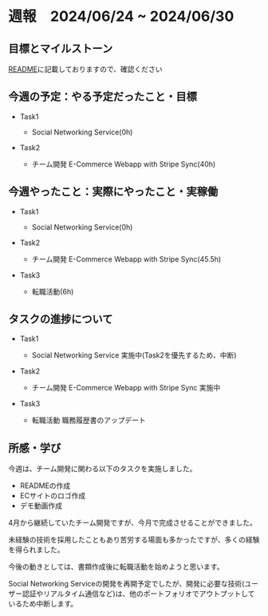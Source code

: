 # 週報　2024/06/24 ~ 2024/06/30

## 目標とマイルストーン
[README](https://github.com/Aki158/weekly-report/blob/main/README.md)に記載しておりますので、確認ください

## 今週の予定：やる予定だったこと・目標
- Task1
    - Social Networking Service(0h)

- Task2
    - チーム開発 E-Commerce Webapp with Stripe Sync(40h)

## 今週やったこと：実際にやったこと・実稼働

- Task1
    - Social Networking Service(0h)

- Task2
    - チーム開発 E-Commerce Webapp with Stripe Sync(45.5h)

- Task3
    - 転職活動(6h)

## タスクの進捗について

- Task1
    - Social Networking Service
        実施中(Task2を優先するため、中断)

- Task2
    - チーム開発 E-Commerce Webapp with Stripe Sync
        実施中

- Task3
    - 転職活動
        職務履歴書のアップデート

## 所感・学び

今週は、チーム開発に関わる以下のタスクを実施しました。

- READMEの作成
- ECサイトのロゴ作成
- デモ動画作成

4月から継続していたチーム開発ですが、今月で完成させることができました。

未経験の技術を採用したこともあり苦労する場面も多かったですが、多くの経験を得られました。

今後の動きとしては、書類作成後に転職活動を始めようと思います。

Social Networking Serviceの開発を再開予定でしたが、開発に必要な技術(ユーザー認証やリアルタイム通信など)は、他のポートフォリオでアウトプットしているため中断します。
